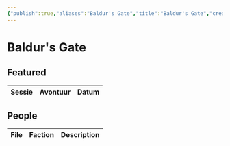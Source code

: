 ```yaml
---
{"publish":true,"aliases":"Baldur's Gate","title":"Baldur's Gate","created":"2025-07-15","modified":"2025-07-21T19:14:53.653+02:00","published":"2025-07-15","cssclasses":""}
---
```


# Baldur's Gate
## Featured
| Sessie | Avontuur | Datum |
| ------ | -------- | ----- |

## People
| File | Faction | Description |
| ---- | ------- | ----------- |

